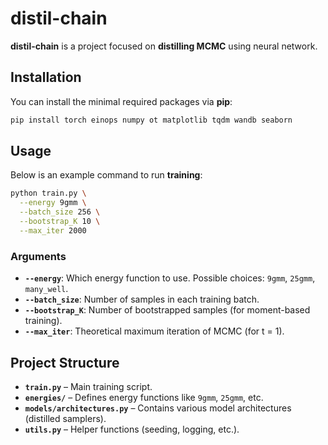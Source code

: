 # distil-chain

**distil-chain** is a project focused on **distilling MCMC** using neural network. 


## Installation

You can install the minimal required packages via **pip**:

```bash
pip install torch einops numpy ot matplotlib tqdm wandb seaborn
```

## Usage

Below is an example command to run **training**:

```bash
python train.py \
  --energy 9gmm \
  --batch_size 256 \
  --bootstrap_K 10 \
  --max_iter 2000
```

### Arguments

- **`--energy`**: Which energy function to use. Possible choices: `9gmm`, `25gmm`, `many_well`.
- **`--batch_size`**: Number of samples in each training batch.
- **`--bootstrap_K`**: Number of bootstrapped samples (for moment-based training).
- **`--max_iter`**: Theoretical maximum iteration of MCMC (for t = 1).

## Project Structure

- **`train.py`** – Main training script.  
- **`energies/`** – Defines energy functions like `9gmm`, `25gmm`, etc.  
- **`models/architectures.py`** – Contains various model architectures (distilled samplers).  
- **`utils.py`** – Helper functions (seeding, logging, etc.).  

